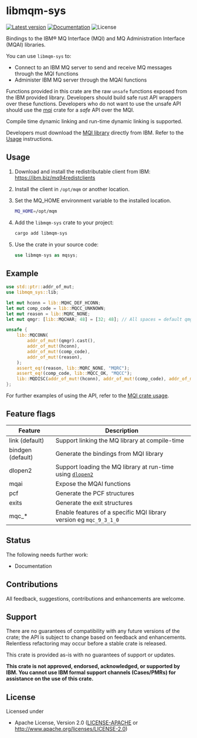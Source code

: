 libmqm-sys
==========

[![Latest version](https://img.shields.io/crates/v/libmqm-sys.svg)](https://crates.io/crates/libmqm-sys)
[![Documentation](https://docs.rs/libmqm-sys/badge.svg)](https://docs.rs/libmqm-sys)
![License](https://img.shields.io/crates/l/libmqm-sys.svg)

Bindings to the IBM® MQ Interface (MQI) and MQ Administration Interface (MQAI) libraries.

You can use `libmqm-sys` to:

- Connect to an IBM MQ server to send and receive MQ messages through the MQI functions
- Administer IBM MQ server through the MQAI functions

Functions provided in this crate are the raw `unsafe` functions exposed from the
IBM provided library. Developers should build safe rust API wrappers over these functions.
Developers who do not want to use the unsafe API should use the
[mqi](https://github.com/advantic-au/mqi) crate for a *safe* API over the MQI.

Compile time dynamic linking and run-time dynamic linking is supported.

Developers must download the [MQI library](https://ibm.biz/mq94redistclients) directly from IBM.
Refer to the [Usage](#usage) instructions.

Usage
-----

1. Download and install the redistributable client from IBM:
  <https://ibm.biz/mq94redistclients>

2. Install the client in `/opt/mqm` or another location.

3. Set the MQ_HOME environment variable to the installed location.

    ```bash
    MQ_HOME=/opt/mqm
    ```

4. Add the `libmqm-sys` crate to your project:

    ```sh
    cargo add libmqm-sys
    ```

5. Use the crate in your source code:

    ```rust
    use libmqm-sys as mqsys;
    ```

Example
-------

```rust
use std::ptr::addr_of_mut;
use libmqm_sys::lib;

let mut hconn = lib::MQHC_DEF_HCONN;
let mut comp_code = lib::MQCC_UNKNOWN;
let mut reason = lib::MQRC_NONE;
let mut qmgr: [lib::MQCHAR; 48] = [32; 48]; // All spaces = default qmgr

unsafe {
    lib::MQCONN(
        addr_of_mut!(qmgr).cast(),
        addr_of_mut!(hconn),
        addr_of_mut!(comp_code),
        addr_of_mut!(reason),
    );
    assert_eq!(reason, lib::MQRC_NONE, "MQRC");
    assert_eq!(comp_code, lib::MQCC_OK, "MQCC");
    lib::MQDISC(addr_of_mut!(hconn), addr_of_mut!(comp_code), addr_of_mut!(reason));
};
```

For further examples of using the API, refer to the [MQI crate usage](https://github.com/advantic-au/mqi/blob/develop/src/core/mqi_verbs.rs).

Feature flags
-------------

| Feature           | Description |
|-------------------|-------------|
| link (default)    | Support linking the MQ library at compile-time |
| bindgen (default) | Generate the bindings from MQI library |
| dlopen2           | Support loading the MQ library at run-time using [`dlopen2`](https://crates.io/crates/dlopen2) |
| mqai              | Expose the MQAI functions |
| pcf               | Generate the PCF structures |
| exits             | Generate the exit structures |
| mqc_*             | Enable features of a specific MQI library version eg `mqc_9_3_1_0` |

Status
------

The following needs further work:

- Documentation

Contributions
-------------

All feedback, suggestions, contributions and enhancements are welcome.

Support
-------

There are no guarantees of compatibility with any future versions of the crate; the API
is subject to change based on feedback and enhancements. Relentless refactoring may occur
before a stable crate is released.

This crate is provided as-is with no guarantees of support or updates.

**This crate is not approved, endorsed, acknowledged, or supported by IBM. You cannot use
IBM formal support channels (Cases/PMRs) for assistance on the use of this crate.**

License
-------

Licensed under

- Apache License, Version 2.0
   ([LICENSE-APACHE](LICENSE-APACHE) or <http://www.apache.org/licenses/LICENSE-2.0>)
